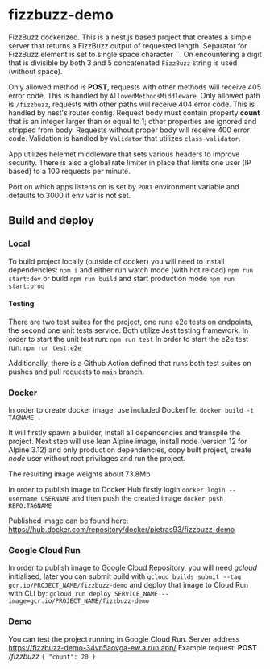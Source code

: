 # fizzbuzz-demo

FizzBuzz dockerized.
This is a nest.js based project that creates a simple server that returns a FizzBuzz output of requested length.
Separator for FizzBuzz element is set to single space character ``. On encountering a digit that is divisible by both 3 and 5 concatenated `FizzBuzz` string is used (without space).

Only allowed method is **POST**, requests with other methods will receive 405 error code. This is handled by `AllowedMethodsMiddleware`.
Only allowed path is `/fizzbuzz`, requests with other paths will receive 404 error code. This is handled by nest's router config.
Request body must contain property **count** that is an integer larger than or equal to 1; other properties are ignored and stripped from body. Requests without proper body will receive 400 error code. Validation is handled by `Validator` that utilizes `class-validator`.

App utilizes helemet middleware that sets various headers to improve security. There is also a global rate limiter in place that limits one user (IP based) to a 100 requests per minute.

Port on which apps listens on is set by `PORT` environment variable and defaults to 3000 if env var is not set.

## Build and deploy

### Local

To build project locally (outside of docker) you will need to install dependencies:
`npm i`
and either run watch mode (with hot reload)
`npm run start:dev`
or build
`npm run build`
and start production mode
`npm run start:prod`

#### Testing

There are two test suites for the project, one runs e2e tests on endpoints, the second one unit tests service. Both utilize Jest testing framework.
In order to start the unit test run:
`npm run test`
In order to start the e2e test run:
`npm run test:e2e`

Additionally, there is a Github Action defined that runs both test suites on pushes and pull requests to `main` branch.

### Docker

In order to create docker image, use included Dockerfile.
`docker build -t TAGNAME .`

It will firstly spawn a builder, install all dependencies and transpile the project. Next step will use lean Alpine image, install node (version 12 for Alpine 3.12) and only production dependencies, copy built project, create _node_ user without root privilages and run the project.

The resulting image weights about 73.8Mb

In order to publish image to Docker Hub firstly login
`docker login --username USERNAME`
and then push the created image
`docker push REPO:TAGNAME`

Published image can be found here: https://hub.docker.com/repository/docker/pietras93/fizzbuzz-demo

### Google Cloud Run

In order to publish image to Google Cloud Repository, you will need _gcloud_ initialised, later you can submit build with
`gcloud builds submit --tag gcr.io/PROJECT_NAME/fizzbuzz-demo`
and deploy that image to Cloud Run with CLI by:
`gcloud run deploy SERVICE_NAME --image=gcr.io/PROJECT_NAME/fizzbuzz-demo`

### Demo

You can test the project running in Google Cloud Run.
Server address https://fizzbuzz-demo-34vn5aovga-ew.a.run.app/
Example request: **POST** _/fizzbuzz_ `{ "count": 20 }`
